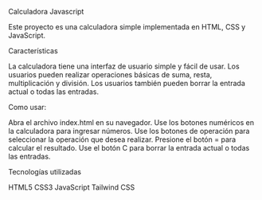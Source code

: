 Calculadora Javascript

Este proyecto es una calculadora simple implementada en HTML, CSS y JavaScript.

Características

La calculadora tiene una interfaz de usuario simple y fácil de usar.
Los usuarios pueden realizar operaciones básicas de suma, resta, multiplicación y división.
Los usuarios también pueden borrar la entrada actual o todas las entradas.

Como usar:

Abra el archivo index.html en su navegador.
Use los botones numéricos en la calculadora para ingresar números.
Use los botones de operación para seleccionar la operación que desea realizar.
Presione el botón = para calcular el resultado.
Use el botón C para borrar la entrada actual o todas las entradas.

Tecnologías utilizadas

HTML5
CSS3
JavaScript
Tailwind CSS
